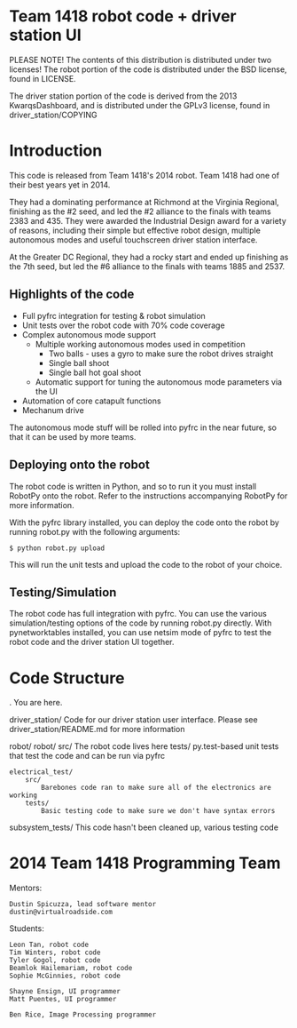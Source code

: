 
Team 1418 robot code + driver station UI
========================================

PLEASE NOTE! The contents of this distribution is distributed under two
licenses! The robot portion of the code is distributed under the BSD license,
found in LICENSE. 

The driver station portion of the code is derived from the 2013 KwarqsDashboard,
and is distributed under the GPLv3 license, found in driver_station/COPYING

Introduction
============

This code is released from Team 1418's 2014 robot. Team 1418 had one of their
best years yet in 2014. 

They had a dominating performance at Richmond at the Virginia Regional,
finishing as the #2 seed, and led the #2 alliance to the finals with teams
2383 and 435. They were awarded the Industrial Design award for a variety
of reasons, including their simple but effective robot design, multiple
autonomous modes and useful touchscreen driver station interface.  

At the Greater DC Regional, they had a rocky start and ended up finishing
as the 7th seed, but led the #6 alliance to the finals with teams 1885 and
2537. 

Highlights of the code
----------------------

* Full pyfrc integration for testing & robot simulation
* Unit tests over the robot code with 70% code coverage
* Complex autonomous mode support
	* Multiple working autonomous modes used in competition
		* Two balls - uses a gyro to make sure the robot drives straight
		* Single ball shoot
		* Single ball hot goal shoot
	* Automatic support for tuning the autonomous mode parameters
	  via the UI
* Automation of core catapult functions
* Mechanum drive

The autonomous mode stuff will be rolled into pyfrc in the near future, so
that it can be used by more teams. 


Deploying onto the robot
------------------------

The robot code is written in Python, and so to run it you must install 
RobotPy onto the robot. Refer to the instructions accompanying RobotPy
for more information. 

With the pyfrc library installed, you can deploy the code onto the robot
by running robot.py with the following arguments:

	$ python robot.py upload
	
This will run the unit tests and upload the code to the robot of your
choice.

Testing/Simulation
------------------

The robot code has full integration with pyfrc. You can use the various
simulation/testing options of the code by running robot.py directly. With
pynetworktables installed, you can use netsim mode of pyfrc to test the
robot code and the driver station UI together. 


Code Structure
==============

.
	You are here.

driver_station/
	Code for our driver station user interface. Please see
	driver_station/README.md for more information 

robot/
	robot/
		src/
			The robot code lives here
		tests/
			py.test-based unit tests that test the code and can be run via pyfrc

	electrical_test/
		src/
			Barebones code ran to make sure all of the electronics are working
		tests/
			Basic testing code to make sure we don't have syntax errors

subsystem_tests/
	This code hasn't been cleaned up, various testing code



2014 Team 1418 Programming Team
===============================

Mentors:

	Dustin Spicuzza, lead software mentor
	dustin@virtualroadside.com
	
Students:

	Leon Tan, robot code
	Tim Winters, robot code
	Tyler Gogol, robot code
	Beamlok Hailemariam, robot code
	Sophie McGinnies, robot code
		
	Shayne Ensign, UI programmer
	Matt Puentes, UI programmer
	
	Ben Rice, Image Processing programmer
